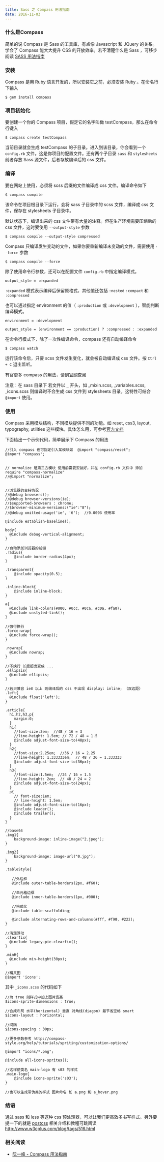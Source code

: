 ```yaml
---
title: Sass 之 Compass 用法指南
date: 2016-11-03
---
```


### 什么是Compass

简单的说 Compass 是 Sass 的工具库，有点像 Javascript 和 JQuery 的关系。学会了 Compass 能大大提升 CSS 的开放效率。若不清楚什么是 Sass ，可移步阅读 [SASS 用法指南](https://avilang.github.io/blog/2016/SASS%20%E7%94%A8%E6%B3%95%E6%8C%87%E5%8D%97/)

### 安装

Compass 是用 Ruby 语言开发的，所以安装它之前，必须安装 Ruby 。在命名行下输入

```
$ gem install compass
```

### 项目初始化

要创建一个你的 Compass 项目，假定它的名字叫做 testCompass，那么在命令行键入

```
$ compass create testCompass
```

当前目录就会生成 testCompass 的子目录。进入到该目录，你会看到一个 `config.rb` 文件，这是你项目的配置文件。还有两个子目录 `sass` 和 `stylesheets` 前者存放 Sass 源文件，后者存放编译后的 css 文件。

### 编译

要在网站上使用，必须将 scss 后缀的文件编译成 css 文件。编译命令如下

```
$ compass compile
```

该命令在项目根目录下运行，会将 sass 子目录中的 scss 文件，编译成 css 文件，保存在 stylesheets 子目录中。

默认状态下，编译出来的 css 文件带有大量的注释。但在生产环境需要压缩后的 css 文件，这时要使用 `--output-style` 参数

```
$ compass compile --output-style compressed
```

Compass 只编译发生变动的文件，如果你要重新编译未变动的文件，需要使用 `--force` 参数

```
$ compass compile --force
```

除了使用命令行参数，还可以在配置文件 `config.rb` 中指定编译模式。

```
output_style = :expanded
```

`:expanded` 模式表示编译后保留原格式，其他值还包括 `:nested` `:compact` 和 `:compressed`

也可以通过指定 environment 的值（ `:production` 或 `:development` ），智能判断编译模式。

```
environment = :development

output_style = (environment == :production) ? :compressed : :expanded
```

在命令行模式下，除了一次性编译命令，compass 还有自动编译命令

```
$ compass watch
```

运行该命令后，只要 scss 文件发生变化，就会被自动编译成 css 文件。按 `Ctrl + C` 退出监听。

有官更多 compass 的用法，请到[官网](http://compass-style.org/)查阅

注意：在 sass 目录下 若文件以 `_` 开头，如 _mixin.scss, _variables.scss, _icons.scss 则编译时不会生成 css 文件到 stylesheets 目录。这特性可结合 `@import` 使用。

### 使用

Compass 采用模块结构，不同模块提供不同的功能。如 reset, css3, layout, typography, utilities 这些模块。具体怎么用，可参考[官方文档](http://compass-style.org/reference/compass/)

下面给出一个示例代码，简单展示下 Compass 的用法

```
//引入 compass 也可指定引入某模块如  @import "compass/reset";
@import "compass";


// normalize 是第三方模块 使用前需要安装好，并在 config.rb 文件中 添加 require "compass-normalize"
//@import "normalize";


//浏览器的支持情况
//@debug browsers();
//@debug browser-versions(ie);
//$supported-browsers : chrome;
//$browser-minimum-versions:("ie":"8");
//@debug omitted-usage('ie', '6');  //0.0093 使用率

@include establish-baseline();

body{
  @include debug-vertical-alignment;
}

//自动添加浏览器的前缀
.radius{
    @include border-radius(4px);
}

.transparent{
    @include opacity(0.5);
}

.inline-block{
    @include inline-block;
}

a{
  @include link-colors(#000, #0cc, #0ca, #c0a, #fa0);
  @include unstyled-link();
}

//强行换行
.force-wrap{
  @include force-wrap();
}

.nowrap{
  @include nowrap;
}

//不换行 长度超出变成 ...
.ellipsis{
  @include ellipsis;
}

//若只兼容 ie8 以上 则编译后的 css 不出现 display: inline; （双边距）
.left{
  @include float('left');
}

.article{
  h1,h2,h3,p{
    margin:0;
  }
  h1{
    //font-size:3em;  //48 / 16 = 3
    //line-height: 1.5em; // 72 / 48 = 1.5
    @include adjust-font-size-to(48px);
  }
  h2{
    //font-size:2.25em;  //36 / 16 = 2.25
    //line-height: 1.333333em;  // 48 / 36 = 1.333333
    @include adjust-font-size-to(36px);
  }
  h3{
    //font-size:1.5em;  //24 / 16 = 1.5
    //line-height: 2em;  // 48 / 24 = 2
    @include adjust-font-size-to(24px);
  }
  p{
    // font-size:1em;
    // line-height: 1.5em;
    @include adjust-font-size-to(16px);
    @include leader();
    @include trailer();
  }
}

//base64
.img1{
    background-image: inline-image("2.jpeg");
}

.img2{
    background-image: image-url("0.jpg");
}

.tableStyle{

   //外边框
   @include outer-table-borders(2px, #f60);

   //单元格边框
   @include inner-table-borders(1px, #000);

   //格式化
   @include table-scaffolding;

   @include alternating-rows-and-columns(#fff, #f90, #222);
}

//清楚浮动
.clearfix{
  @include legacy-pie-clearfix();
}

.minH{
  @include min-height(30px);
}

//精灵图
@import 'icons';
```

其中 `_icons.scss` 的代码如下

```
//为 true 则样式中加上图片宽高
$icons-sprite-dimensions : true;

//合成布局 水平(horizontal) 垂直 对角线(diagon) 最节省空格 smart
$icons-layout : horizontal;

//间隔
$icons-spacing : 30px;

//更多参数参考 http://compass-style.org/help/tutorials/spriting/customization-options/

@import "icons/*.png";

@include all-icons-sprites();

//这样使类名 main-logo 有 s03 的样式
.main-logo{
    @include icons-sprite('s03');
}

//也可以生成带伪类的样式 图片命名 如 a.png 和 a_hover.png
```

### 结语
通过 sass 和 less 等这种 css 预处理器，可以让我们更高效多书写样式。另外要提一下的就是 [postcss](https://github.com/postcss/postcss) 相关介绍和教程可跳阅读 <http://www.w3cplus.com/blog/tags/516.html>

### 相关阅读

- [阮一峰 - Compass 用法指南](http://www.ruanyifeng.com/blog/2012/11/compass.html)